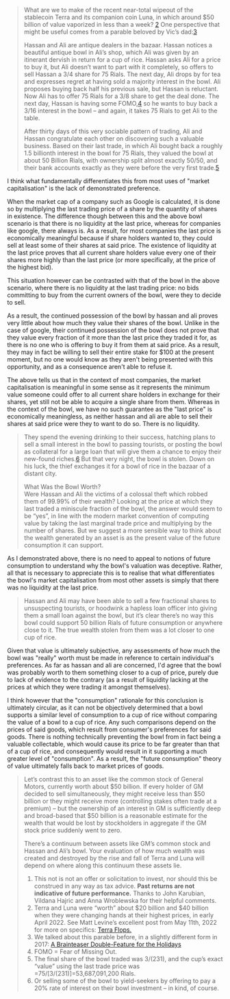 >What are we to make of the recent near-total wipeout of the stablecoin Terra and its companion coin Luna, in which around $50 billion of value vaporized in less than a week? [2](https://elmwealth.com/hassan-and-ali-on-terra-luna-crash/#easy-footnote-bottom-2-5327) One perspective that might be useful comes from a parable beloved by Vic’s dad:[3](https://elmwealth.com/hassan-and-ali-on-terra-luna-crash/#easy-footnote-bottom-3-5327)
>
>Hassan and Ali are antique dealers in the bazaar. Hassan notices a beautiful antique bowl in Ali’s shop, which Ali was given by an itinerant dervish in return for a cup of rice. Hassan asks Ali for a price to buy it, but Ali doesn’t want to part with it completely, so offers to sell Hassan a 3/4 share for 75 Rials. The next day, Ali drops by for tea and expresses regret at having sold a majority interest in the bowl. Ali proposes buying back half his previous sale, but Hassan is reluctant. Now Ali has to offer 75 Rials for a 3/8 share to get the deal done. The next day, Hassan is having some FOMO,[4](https://elmwealth.com/hassan-and-ali-on-terra-luna-crash/#easy-footnote-bottom-4-5327) so he wants to buy back a 3/16 interest in the bowl – and again, it takes 75 Rials to get Ali to the table.
>
>After thirty days of this very sociable pattern of trading, Ali and Hassan congratulate each other on discovering such a valuable business. Based on their last trade, in which Ali bought back a roughly 1.5 billionth interest in the bowl for 75 Rials, they valued the bowl at about 50 Billion Rials, with ownership split almost exactly 50/50, and their bank accounts exactly as they were before the very first trade.[5](https://elmwealth.com/hassan-and-ali-on-terra-luna-crash/#easy-footnote-bottom-5-5327)

I think what fundamentally differentiates this from most uses of "market capitalisation" is the lack of demonstrated preference. 

When the market cap of a company such as Google is calculated, it is done so by multiplying the last trading price of a share by the quantity of shares in existence. The difference though between this and the above bowl scenario is that there is no liquidity at the last price, whereas for companies like google, there always is. As a result, for most companies the last price is economically meaningful because if share holders wanted to, they could sell at least some of their shares at said price. The existence of liquidity at the last price proves that all current share holders value every one of their shares more highly than the last price (or more specifically, at the price of the highest bid).

This situation however can be contrasted with that of the bowl in the above scenario, where there is no liquidity at the last trading price: no bids committing to buy from the current owners of the bowl, were they to decide to sell.

As a result, the continued possession of the bowl by hassan and ali proves very little about how much they value their shares of the bowl. Unlike in the case of google, their continued possession of the bowl does not prove that they value every fraction of it more than the last price they traded it for, as there is no one who is offering to buy it from them at said price. As a result, they may in fact be willing to sell their entire stake for $100 at the present moment, but no one would know as they aren't being presented with this opportunity, and as a consequence aren't able to refuse it.

The above tells us that in the context of most companies, the market capitalisation is meaningful in some sense as it represents the minimum value someone could offer to all current share holders in exchange for their shares, yet still not be able to acquire a single share from them. Whereas in the context of the bowl, we have no such guarantee as the "last price" is economically meaningless, as neither hassan and ali are able to sell their shares at said price were they to want to do so. There is no liquidity.

>They spend the evening drinking to their success, hatching plans to sell a small interest in the bowl to passing tourists, or posting the bowl as collateral for a large loan that will give them a chance to enjoy their new-found riches.[6](https://elmwealth.com/hassan-and-ali-on-terra-luna-crash/#easy-footnote-bottom-6-5327) But that very night, the bowl is stolen. Down on his luck, the thief exchanges it for a bowl of rice in the bazaar of a distant city.
>
>What Was the Bowl Worth?  
>Were Hassan and Ali the victims of a colossal theft which robbed them of 99.99% of their wealth? Looking at the price at which they last traded a miniscule fraction of the bowl, the answer would seem to be “yes”, in line with the modern market convention of computing value by taking the last marginal trade price and multiplying by the number of shares. 
>But we suggest a more sensible way to think about the wealth generated by an asset is as the present value of the future consumption it can support. 

As I demonstrated above, there is no need to appeal to notions of future consumption to understand why the bowl's valuation was deceptive. 
Rather, all that is necessary to appreciate this is to realise that what differentiates the bowl's market capitalisation from most other assets is simply that there was no liquidity at the last price.

>Hassan and Ali may have been able to sell a few fractional shares to unsuspecting tourists, or hoodwink a hapless loan officer into giving them a small loan against the bowl, but it’s clear there’s no way this bowl could support 50 billion Rials of future consumption or anywhere close to it. The true wealth stolen from them was a lot closer to one cup of rice.

Given that value is ultimately subjective, any assessments of how much the bowl was "really" worth must be made in reference to certain individual's preferences. As far as hassan and ali are concerned, I'd agree that the bowl was probably worth to them something closer to a cup of price, purely due to lack of evidence to the contrary (as a result of liquidity lacking at the prices at which they were trading it amongst themselves).

I think however that the "consumption" rationale for this conclusion is ultimately circular, as it can not be objectively determined that a bowl supports a similar level of consumption to a cup of rice without comparing the value of a bowl to a cup of rice. Any such comparisons depend on the prices of said goods, which result from consumer's preferences for said goods. There is nothing technically preventing the bowl from in fact being a valuable collectable, which would cause its price to be far greater than that of a cup of rice, and consequently would result in it supporting a much greater level of "consumption". As a result, the "future consumption" theory of value ultimately falls back to market prices of goods.  

>Let’s contrast this to an asset like the common stock of General Motors, currently worth about $50 billion. If every holder of GM decided to sell simultaneously, they might receive less than $50 billion
>or they might receive more (controlling stakes often trade at a premium) – but the ownership of an interest in GM is sufficiently deep and broad-based that $50 billion is a reasonable estimate for the wealth that would be lost by stockholders in aggregate if the GM stock price suddenly went to zero.
>
>There’s a continuum between assets like GM’s common stock and Hassan and Ali’s bowl. Your evaluation of how much wealth was created and destroyed by the rise and fall of Terra and Luna will depend on where along this continuum these assets lie.
>
>1. This not is not an offer or solicitation to invest, nor should this be construed in any way as tax advice. **Past returns are not indicative of future performance.** Thanks to John Karubian, Vildana Hajric and Anna Wroblewska for their helpful comments.
>2. Terra and Luna were “worth” about $20 billion and $40 billion when they were changing hands at their highest prices, in early April 2022. See Matt Levine’s excellent post from May 11th, 2022 for more on specifics: [Terra Flops.](https://www.bloomberg.com/opinion/articles/2022-05-11/terra-flops)
>3. We talked about this parable before, in a slightly different form in 2017: [A Brainteaser Double-Feature for the Holidays](https://elmwealth.com/brainteaser-double-feature-holidays/)
>4. FOMO = Fear of Missing Out.
>5. The final share of the bowl traded was 3/(231), and the cup’s exact “value” using the last trade price was =75/[3/(231)]=53,687,091,200 Rials.
>6. Or selling some of the bowl to yield-seekers by offering to pay a 20% rate of interest on their bowl investment – in kind, of course.